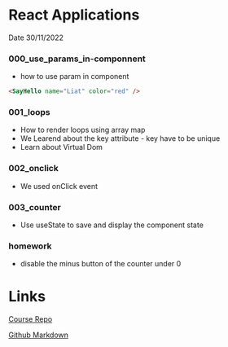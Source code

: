 # React Applications

Date 30/11/2022

### 000_use_params_in-componnent

- how to use param in component

```html
<SayHello name="Liat" color="red" />
```

### 001_loops

- How to render loops using array map
- We Learend about the key attribute - key have to be unique
- Learn about Virtual Dom

### 002_onclick

- We used onClick event

### 003_counter

- Use useState to save and display the component state

### homework

- disable the minus button of the counter under 0

# Links

[Course Repo](https://github.com/bk-software/hu-react-redux)

[Github Markdown](https://docs.github.com/en/get-started/writing-on-github/getting-started-with-writing-and-formatting-on-github/basic-writing-and-formatting-syntax)

